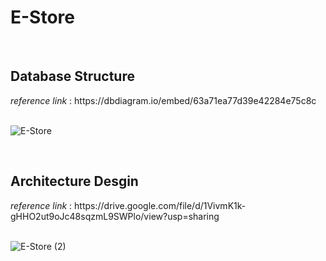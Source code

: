 # E-Store
<br>
<h2> Database Structure </h2>
 <em>reference link</em> : https://dbdiagram.io/embed/63a71ea77d39e42284e75c8c
<br>
<br>

![E-Store](https://user-images.githubusercontent.com/88606859/209450293-13f6a299-60f9-41c1-a676-4e5595ce0f12.png)

<br>

<h2> Architecture Desgin </h2>
 <em> reference link </em> : https://drive.google.com/file/d/1VivmK1k-gHHO2ut9oJc48sqzmL9SWPlo/view?usp=sharing
 <br>
 <br>
 
 
![E-Store (2)](https://user-images.githubusercontent.com/88606859/209451583-c8d17aa2-e10a-4214-a7e9-e12c3f70adaf.png)
